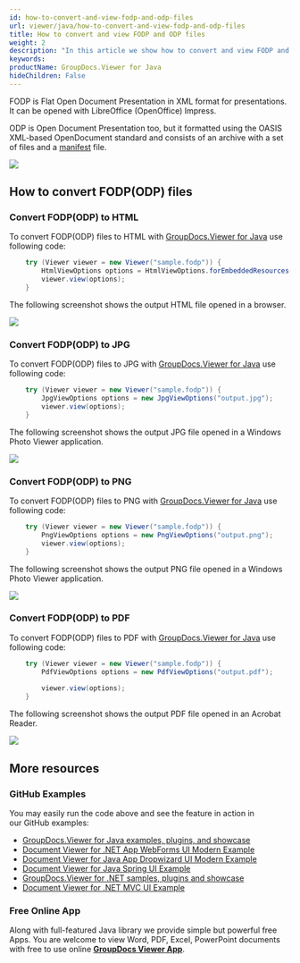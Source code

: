 ```yaml
---
id: how-to-convert-and-view-fodp-and-odp-files
url: viewer/java/how-to-convert-and-view-fodp-and-odp-files
title: How to convert and view FODP and ODP files
weight: 2
description: "In this article we show how to convert and view FODP and ODP files with GroupDocs.Viewer within your Java applications."
keywords: 
productName: GroupDocs.Viewer for Java
hideChildren: False
---
```

FODP is Flat Open Document Presentation in XML format for presentations. It can be opened with LibreOffice (OpenOffice) Impress.

ODP is Open Document Presentation too, but it formatted using the OASIS XML-based OpenDocument standard and consists of an archive with a set of files and a [manifest](https://en.wikipedia.org/wiki/Manifest_file) file. 

![](viewer/java/images/how-to-convert-and-view-fodp-and-odp-files.png)

## How to convert FODP(ODP) files

### Convert FODP(ODP) to HTML

To convert FODP(ODP) files to HTML with [GroupDocs.Viewer for Java](https://products.groupdocs.com/viewer/java) use following code:

```java
    try (Viewer viewer = new Viewer("sample.fodp")) {
        HtmlViewOptions options = HtmlViewOptions.forEmbeddedResources("output.html");
        viewer.view(options);
    }
```

The following screenshot shows the output HTML file opened in a browser.

![](viewer/java/images/how-to-convert-and-view-fodp-and-odp-files_1.png)

### Convert FODP(ODP) to JPG

To convert FODP(ODP) files to JPG with [GroupDocs.Viewer for Java](https://products.groupdocs.com/viewer/java) use following code: 

```java
    try (Viewer viewer = new Viewer("sample.fodp")) {
        JpgViewOptions options = new JpgViewOptions("output.jpg");
        viewer.view(options);
    }
```

The following screenshot shows the output JPG file opened in a Windows Photo Viewer application.

![](viewer/java/images/how-to-convert-and-view-fodp-and-odp-files_2.png)

### Convert FODP(ODP) to PNG

To convert FODP(ODP) files to PNG with [GroupDocs.Viewer for Java](https://products.groupdocs.com/viewer/java) use following code: 

```java
    try (Viewer viewer = new Viewer("sample.fodp")) {
        PngViewOptions options = new PngViewOptions("output.png");
        viewer.view(options);
    }
```

The following screenshot shows the output PNG file opened in a Windows Photo Viewer application.

![](viewer/java/images/how-to-convert-and-view-fodp-and-odp-files_3.png)

### Convert FODP(ODP) to PDF

To convert FODP(ODP) files to PDF with [GroupDocs.Viewer for Java](https://products.groupdocs.com/viewer/java) use following code: 

```java
    try (Viewer viewer = new Viewer("sample.fodp")) {
        PdfViewOptions options = new PdfViewOptions("output.pdf");
    
        viewer.view(options);
    }
```

The following screenshot shows the output PDF file opened in an Acrobat Reader.

![](viewer/java/images/how-to-convert-and-view-fodp-and-odp-files_4.png)

## More resources
### GitHub Examples
You may easily run the code above and see the feature in action in our GitHub examples:
*   [GroupDocs.Viewer for Java examples, plugins, and showcase](https://github.com/groupdocs-viewer/GroupDocs.Viewer-for-Java)
*   [Document Viewer for .NET App WebForms UI Modern Example](https://github.com/groupdocs-viewer/GroupDocs.Viewer-for-.NET-WebForms)    
*   [Document Viewer for Java App Dropwizard UI Modern Example](https://github.com/groupdocs-viewer/GroupDocs.Viewer-for-Java-Dropwizard)    
*   [Document Viewer for Java Spring UI Example](https://github.com/groupdocs-viewer/GroupDocs.Viewer-for-Java-Spring)
*   [GroupDocs.Viewer for .NET samples, plugins and showcase](https://github.com/groupdocs-viewer/GroupDocs.Viewer-for-.NET)
*   [Document Viewer for .NET MVC UI Example](https://github.com/groupdocs-viewer/GroupDocs.Viewer-for-Java-MVC)     

### Free Online App
Along with full-featured Java library we provide simple but powerful free Apps.
You are welcome to view Word, PDF, Excel, PowerPoint documents with free to use online **[GroupDocs Viewer App](https://products.groupdocs.app/viewer)**.